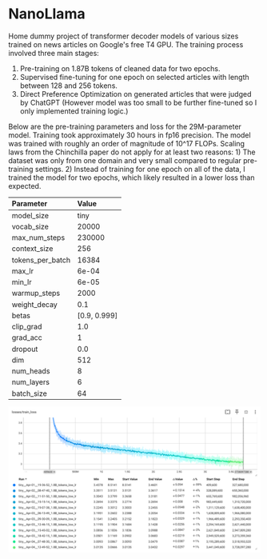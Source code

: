 # NanoLlama
Home dummy project of transformer decoder models of various sizes trained on news articles on Google's free T4 GPU. The training process involved three main stages:

1. Pre-training on 1.87B tokens of cleaned data for two epochs. 
2. Supervised fine-tuning for one epoch on selected articles with length between 128 and 256 tokens. 
3. Direct Preference Optimization on generated articles that were judged by ChatGPT (However model was too small to be further fine-tuned so I only implemented training logic.)

Below are the pre-training parameters and loss for the 29M-parameter model. Training took approximately 30 hours in fp16 precision. The model was trained with roughly an order of magnitude of 10^17 FLOPs. Scaling laws from the Chinchilla paper do not apply for at least two reasons: 1) The dataset was only from one domain and very small compared to regular pre-training settings. 2) Instead of training for one epoch on all of the data, I trained the model for two epochs, which likely resulted in a lower loss than expected.

| Parameter         | Value         |
|:------------------|:--------------|
| model_size        | tiny          |
| vocab_size        | 20000         |
| max_num_steps     | 230000        |
| context_size      | 256           |
| tokens_per_batch  | 16384         |
| max_lr            | 6e-04         |
| min_lr            | 6e-05         |
| warmup_steps      | 2000          |
| weight_decay      | 0.1           |
| betas             | [0.9, 0.999]  |
| clip_grad         | 1.0           |
| grad_acc          | 1             |
| dropout           | 0.0           |
| dim               | 512           |
| num_heads         | 8             |
| num_layers        | 6             |
| batch_size        | 64            |


![trainlosss](./loss/trainloss.PNG)